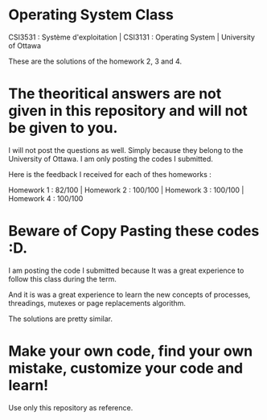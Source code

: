 # Operating System Class

CSI3531 : Système d'exploitation | CSI3131 : Operating System | University of Ottawa  

These are the solutions of the homework 2, 3 and 4. 

# The theoritical answers are not given in this repository and will not be given to you. 

I will not post the questions as well. Simply because they belong to the University of Ottawa. 
I am only posting the codes I submitted. 


Here is the feedback I received for each of thes homeworks  :

Homework 1 : 82/100 | Homework 2 : 100/100 | Homework 3 : 100/100 | Homework 4 : 100/100

# Beware of Copy Pasting these codes  :D. 

I am posting the code I submitted because It was a great experience to follow this class
during the term. 

And it is was a great experience to learn the new concepts of processes, threadings, mutexes or page replacements algorithm.

The solutions are pretty similar. 

# Make your own code, find your own mistake, customize your code and learn!

Use only this repository as reference. 








